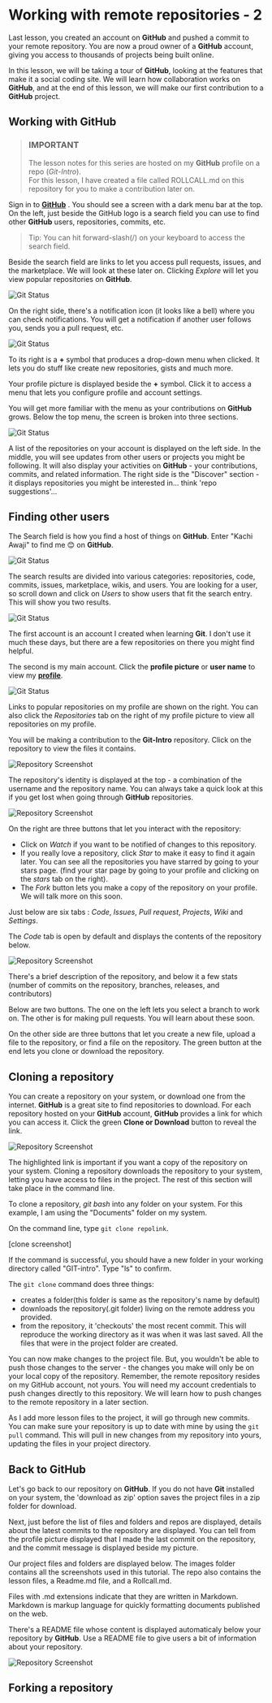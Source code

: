 # Working with remote repositories - 2

Last lesson, you created an account on __GitHub__ and pushed a commit to your remote repository.  You are now a proud owner of a __GitHub__ account, giving you access to thousands of projects being built online. 

In this lesson, we will be taking a tour of __GitHub__, looking at the features that make it a social coding site. We will learn how collaboration works on __GitHub__, and at the end of this lesson, we will make our first contribution to a __GitHub__ project.

## Working with __GitHub__
> ### __IMPORTANT__
> The lesson notes for this series are hosted on my __GitHub__ profile on a repo (_Git-Intro_).  
For this lesson, I have created a file called ROLLCALL.md on this repository for you to make a contribution later on. 

Sign in to [__GitHub__](https://github.com)  . You should see a screen with a dark menu bar at the top. On the left, just beside the GitHub logo is a search field you can use to find other __GitHub__ users, repositories, commits, etc. 
> Tip: You can hit forward-slash(/) on your keyboard to access the search field.

Beside the search field are links to let you access pull requests, issues, and the marketplace. We will look at these later on. Clicking _Explore_ will let you view popular repositories on __GitHub__.

![__Git__ Status](./images/54-MenuBar.png)  

On the right side, there's a notification icon (it looks like a bell) where you can check notifications. You will get a notification if another user follows you, sends you a pull request, etc. 

![__Git__ Status](./images/63-MenuBarRight.png)  

To its right is a __+__ symbol that produces a drop-down menu when clicked. It lets you do stuff like create new repositories, gists and much more.  

Your profile picture is displayed beside the __+__ symbol. Click it to access a menu that lets you configure profile and account settings.

You will get more familiar with the menu as your contributions on __GitHub__ grows. Below the top menu, the screen is broken into three sections. 

![__Git__ Status](./images/61-BelowMenu.png) 

A list of the repositories on your account is displayed on the left side. In the middle, you will see updates from other users or projects you might be following. It will also display your activities on __GitHub__ - your contributions, commits, and related information. The right side is the "Discover" section - it displays repositories you might be interested in... think 'repo suggestions'... 

## Finding other users
The Search field is how you find a host of things on __GitHub__. Enter "Kachi Awaji" to find me 😊 on __GitHub__. 

![__Git__ Status](./images/55-SearchResult.png)  

The search results are divided into various categories: repositories, code, commits, issues, marketplace, wikis, and users. You are looking for a user, so scroll down and click on _Users_ to show users that fit the search entry. This will show you two results.

![__Git__ Status](./images/56-PickUser.png)  

The first account is an account I created when learning __Git__. I don't use it much these days, but there are a few repositories on there you might find helpful.

The second is my main account. Click the __profile picture__ or __user name__ to view my [__profile__](https://github.com/Kachi-Awaji).

![__Git__ Status](./images/52-MyGitHub.png)

Links to popular repositories on my profile are shown on the right. 
You can also click the _Repositories_ tab on the right of my profile picture to view all repositories on my profile. 

You will be making a contribution to the __Git-Intro__ repository. Click on the repository to view the files it contains. 

![Repository Screenshot](./images/57-GitIntro.png)

The repository's identity is displayed at the top - a combination of the username and the repository name. You can always take a quick look at this if you get lost when going through __GitHub__ repositories.

![Repository Screenshot](./images/58-GitIntroTop.png)

On the right are three buttons that let you interact with the repository:
- Click on _Watch_ if you want to be notified of changes to this repository. 
- If you really love a repository, click _Star_ to make it easy to find it again later. You can see all the repositories you have starred by going to your stars page. (find your star page by going to your profile and clicking on the _stars_ tab on the right).
- The _Fork_ button lets you make a copy of the repository on your profile. We will talk more on this soon.

Just below are six tabs : _Code_, _Issues_, _Pull request_, _Projects_, _Wiki_ and _Settings_. 

The _Code_ tab is open by default and displays the contents of the repository below. 

![Repository Screenshot](./images/59-RepositoryContent.png)

There's a brief description of the repository, and below it a few stats (number of commits on the repository, branches, releases, and contributors)

Below are two buttons. The one on the left lets you select a branch to work on. The other is for making pull requests. You will learn about these soon.

On the other side are three buttons that let you create a new file, upload a file to the repository, or find a file on the repository.  The green button at the end lets you clone or download the repository.

## Cloning a repository
You can create a repository on your system, or download one from the internet. __GitHub__ is a great site to find repositories to download. For each repository hosted on your __GitHub__ account, __GitHub__ provides a link for which you can access it. Click the  green __Clone or Download__ button to reveal the link.

![Repository Screenshot](./images/62-CloneDownload.png)

The highlighted link is important if you want a copy of the repository on your system. Cloning a repository downloads the repository to your system, letting you have access to files in the project. The rest of this section will take place in the command line.

To clone a repository, _git bash_ into any folder on your system. For this example, I am using the "Documents" folder on my system. 

On the command line, type `git clone repolink`.

[clone screenshot]

If the command is successful, you should have a new folder in your working directory called "GIT-intro". Type "ls" to confirm. 

The `git clone` command does three things:
- creates a folder(this folder is same as the repository's name by default)
- downloads the repository(.git folder) living on the remote address you provided.
- from the repository, it 'checkouts' the most recent commit. This will reproduce the working directory as it was when it was last saved. All the files that were in the project folder are created. 

You can now make changes to the project file. But, you wouldn't be able to push those changes to the server - the changes you make will only be on your local copy of the repository. Remember, the remote repository resides on my GitHub account, not yours. You will need my account credentials to push changes directly to this repository. We will learn how to push changes to the remote repository in a later section.

As I add more lesson files to the project, it will go through new commits. You can make sure your repository is up to date with mine by using the `git pull` command. This will pull in new changes from my repository into yours, updating the files in your project directory.

## Back to GitHub
Let's go back to our repository on __GitHub__. If you do not have __Git__ installed on your system, the 'download as zip' option saves the project files in a zip folder for download.  

Next, just before the list of files and folders and repos are displayed, details about the latest commits to the repository are displayed. You can tell from the profile picture displayed that I made the last commit on the repository, and the commit message is displayed beside my picture.

Our project files and folders are displayed below. The images folder contains all the screenshots used in this tutorial. The repo also contains the lesson files, a Readme.md file, and a Rollcall.md.

Files with .md extensions indicate that they are written in Markdown. Markdown is markup language for quickly formatting documents published on the web. 

There's a README file whose content is displayed automaticaly below your repository by __GitHub__. Use a README file to give users a bit of information about your repository. 

![Repository Screenshot](./images/60-ReadMe.png)

## Forking a repository

<!-- #
The remote repository takes the most recent commit, and uses that to create the files on the server. 


When you created your new repository, you initialized it with a README file. README files are a great place to describe your project in more detail, or add some documentation such as how to install or use your project. The contents of your README file are automatically shown on the front page of your repository.

Let's commit a change to the README file.

In your repository's list of files, click README.md.

Readme file in file list
Above the file's content, click .

On the Edit file tab, type some information about yourself.

New content in file
Above the new content, click Preview changes.

File preview button
Review the changes you made to the file. You'll see the new content in green.

File preview view
At the bottom of the page, type a short, meaningful commit message that describes the change you made to the file. You can attribute the commit to more than one author in the commit message. For more information, see "Creating a commit with multiple co-authors."

Commit message for your change
Below the commit message fields, decide whether to add your commit to the current branch or to a new branch. If your current branch is master, you should choose to create a new branch for your commit and then create a pull request.

Commit branch options
Click Propose file change.

Propose file change button
Celebrate
Congratulations! You have now created a repository, including a README file, and created your first commit on GitHub. What do you want to do next?

"Set up Git"
Create a repository
"Fork a repository"
"Be social"

 -->
